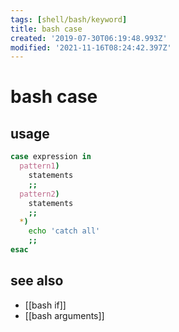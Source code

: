 ```yaml
---
tags: [shell/bash/keyword]
title: bash case
created: '2019-07-30T06:19:48.993Z'
modified: '2021-11-16T08:24:42.397Z'
---
```


# bash case

## usage

```sh
case expression in
  pattern1)
    statements 
    ;;
  pattern2)
    statements 
    ;;
  *)
    echo 'catch all'
    ;;
esac
```

## see also

- [[bash if]]
- [[bash arguments]]
